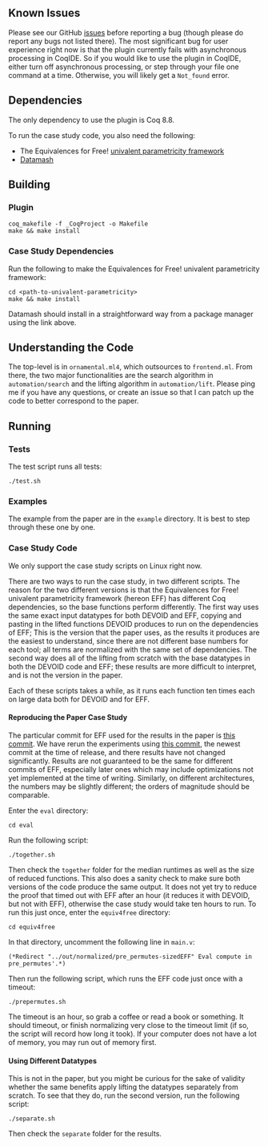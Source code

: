 ## Known Issues

Please see our GitHub [issues](https://github.com/uwplse/ornamental-search/issues) before reporting a bug
(though please do report any bugs not listed there). The most significant bug for user experience right now
is that the plugin currently fails with asynchronous processing in CoqIDE. So if you would like to use the 
plugin in CoqIDE, either turn off asynchronous processing, or step through your file one command at a time.
Otherwise, you will likely get a `Not_found` error.

## Dependencies

The only dependency to use the plugin is Coq 8.8.

To run the case study code, you also need the following:
* The Equivalences for Free! [univalent parametricity framework](https://github.com/CoqHott/univalent_parametricity)
* [Datamash](https://www.gnu.org/software/datamash/)

## Building

### Plugin

```
coq_makefile -f _CoqProject -o Makefile
make && make install
```

### Case Study Dependencies

Run the following to make the Equivalences for Free! univalent parametricity framework:

```
cd <path-to-univalent-parametricity>
make && make install
```

Datamash should install in a straightforward way from a package manager using the link above.

## Understanding the Code

The top-level is in `ornamental.ml4`, which outsources to `frontend.ml`. From there, the two major functionalities
are the search algorithm in `automation/search` and the lifting algorithm in `automation/lift`. Please ping me if you have any questions, 
or create an issue so that I can patch up the code to better correspond to the paper.

## Running

### Tests

The test script runs all tests:

```
./test.sh
```

### Examples

The example from the paper are in the `example` directory. It is best to step through these one by one.

### Case Study Code

We only support the case study scripts on Linux right now.

There are two ways to run the case study, in two different scripts.
The reason for the two different versions is that the Equivalences for Free! univalent parametricity framework (hereon EFF) has different
Coq dependencies, so the base functions perform differently. 
The first way uses the same exact input datatypes for both DEVOID and EFF,
copying and pasting in the lifted functions DEVOID produces to run on the dependencies of EFF;
This is the version that the paper uses, as the results it produces are the easiest to understand,
since there are not different base numbers for each tool; all terms are normalized with the same
set of dependencies.
The second way does all of the lifting from scratch with
the base datatypes in both the DEVOID code and EFF;
these results are more difficult to interpret, and is not the version in the paper.

Each of these scripts takes a while, as it runs each function ten times each
on large data both for DEVOID and for EFF.

#### Reproducing the Paper Case Study

The particular commit for EFF used for the results in the paper is [this commit](https://github.com/CoqHott/univalent_parametricity/tree/02383400c2711a1de1581e62e0a463759211d4df). We have rerun the experiments using 
[this commit](https://github.com/CoqHott/univalent_parametricity/tree/993ec06760953331c588b47ba4ad423f7d2c0c46), 
the newest commit at the time of release, and there results have not changed significantly. Results are not guaranteed to
be the same for different commits of EFF, especially later ones which may include optimizations not yet implemented
at the time of writing. Similarly, on different architectures, the numbers may be slightly different; the orders of 
magnitude should be comparable.

Enter the `eval` directory:

``
cd eval
``

Run the following script:

```
./together.sh
```

Then check the `together` folder for the median runtimes as well as the size of reduced functions.
This also does a sanity check to make sure both versions of the code produce the same output.
It does not yet try to reduce the proof that timed out with EFF after an hour (it reduces it with DEVOID, but not with EFF),
otherwise the case study would take ten hours to run. To run this just once, enter the `equiv4free` directory:

``
cd equiv4free
``

In that directory, uncomment the following line in `main.v`:

```
(*Redirect "../out/normalized/pre_permutes-sizedEFF" Eval compute in pre_permutes'.*)
```

Then run the following script, which runs the EFF code just once with a timeout:

```
./prepermutes.sh
```

The timeout is an hour, so grab a coffee or read a book or something. It should timeout,
or finish normalizing very close to the timeout limit (if so, the script will record how long it took).
If your computer does not have a lot of memory, you may run out of memory first.

#### Using Different Datatypes

This is not in the paper, but you might be curious for the sake of validity whether the same benefits apply
lifting the datatypes separately from scratch. To see that they do, run the second version, run the following script:

```
./separate.sh
```

Then check the `separate` folder for the results.







